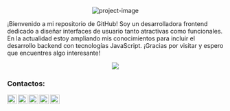 
<p align="center"><img src="https://media.licdn.com/dms/image/v2/D4D16AQF9B-S8iHxSKQ/profile-displaybackgroundimage-shrink_350_1400/profile-displaybackgroundimage-shrink_350_1400/0/1724906363280?e=1730332800&v=beta&t=gT3xzS_OFkrsuMTcCu7GEwD3GXceW6NeHMaCrkScPCg" alt="project-image"></p>

<p id="description">¡Bienvenido a mi repositorio de GitHub! Soy un desarrolladora frontend dedicado a diseñar interfaces de usuario tanto atractivas como funcionales. En la actualidad estoy ampliando mis conocimientos para incluir el desarrollo backend con tecnologías JavaScript. ¡Gracias por visitar y espero que encuentres algo interesante!</p>

<p align="center">
  <img src="https://skillicons.dev/icons?i=nodejs,c,javascript,typescript,angular,bootstrap,tailwind,mysql,html,css,vscode,figma,git,php,py" /><br>
</p>

### Contactos:
<a href="https://x.com/candecastelar">
  <img align="left" alt="Brijesh Dhanani | Twitter" width="22px" src="https://cdn.jsdelivr.net/npm/simple-icons@v3/icons/twitter.svg" />
</a>
<a href="https://www.linkedin.com/in/cande-castelar/">
  <img align="left" alt="Brijesh Dhanani" width="22px" src="https://cdn.jsdelivr.net/npm/simple-icons@v3/icons/linkedin.svg" />
</a>
<a href="https://www.facebook.com/candecastelar1/">
  <img align="left" alt="Brijesh Dhanani" width="22px" src="https://cdn.jsdelivr.net/npm/simple-icons@v3/icons/facebook.svg" />
</a>
<a href="https://www.instagram.com/candecastelar">
  <img align="left" alt="Brijesh Dhanani" width="22px" src="https://cdn.jsdelivr.net/npm/simple-icons@v3/icons/instagram.svg" />
</a>
<a href="https://youtu.be/X_zgw9GojSc">
  <img align="left" alt="Brijesh Dhanani" width="22px" src="https://cdn.jsdelivr.net/npm/simple-icons@v3/icons/youtube.svg" />
</a>

